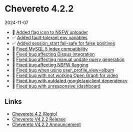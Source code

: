 # Chevereto 4.2.2

2024-11-07

- 💅 [Added flag icon to NSFW uploader](https://chevereto.com/community/threads/chevereto-v4-2-2-announcement.15704/post-77656)
- ✅ [Added fault-tolerant env variables](https://chevereto.com/community/threads/chevereto-v4-2-2-announcement.15704/post-77658)
- ✅ [Added session_start fail-safe for false positives](https://chevereto.com/community/threads/chevereto-v4-2-2-announcement.15704/post-77660)
- 🐬 [Fixed MySQL 5 index compatibility](https://chevereto.com/community/threads/chevereto-v4-2-2-announcement.15704/post-77654)
- 🐞 [Fixed bug affecting Disqus integration](https://chevereto.com/community/threads/chevereto-v4-2-2-announcement.15704/post-77663)
- 🐞 [Fixed bug affecting manual update query generation](https://chevereto.com/community/threads/chevereto-v4-2-2-announcement.15704/post-77661)
- 🐞 [Fixed bug affecting NSFW flagging](https://chevereto.com/community/threads/chevereto-v4-2-2-announcement.15704/post-77655)
- 🐞 [Fixed bug when using user_profile_view=album](https://chevereto.com/community/threads/chevereto-v4-2-2-announcement.15704/post-77659)
- 🐞 [Fixed bug with not working Open Graph for video](https://chevereto.com/community/threads/chevereto-v4-2-2-announcement.15704/post-77657)
- 🐞 [Fixed bug with outdated google/apiclient dependency](https://chevereto.com/community/threads/chevereto-v4-2-2-announcement.15704/post-77662)
- 🐞 [Fixed bug with unresponsive /dashboard](https://chevereto.com/community/threads/chevereto-v4-2-2-announcement.15704/post-77664)

## Links

- [Chevereto 4.2 (Regio)](https://blog.chevereto.com/2024/10/24/chevereto-4-2/)
- [Chevereto V4.2.2 Release](https://chevereto.com/community/threads/chevereto-v4-2-2.15705/)
- [Chevereto V4.2.2 Announcement](https://chevereto.com/community/threads/chevereto-v4-2-2-announcement.15704/)
